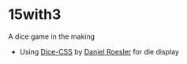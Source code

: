 # 15with3
A dice game in the making



* Using [Dice-CSS](https://github.com/diafygi/dice-css) by [Daniel Roesler](https://github.com/diafygi) for die display
